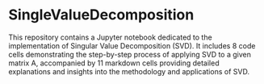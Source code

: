 # SingleValueDecomposition
This repository contains a Jupyter notebook dedicated to the implementation of Singular Value Decomposition (SVD). It includes 8 code cells demonstrating the step-by-step process of applying SVD to a given matrix A, accompanied by 11 markdown cells providing detailed explanations and insights into the methodology and applications of SVD.
